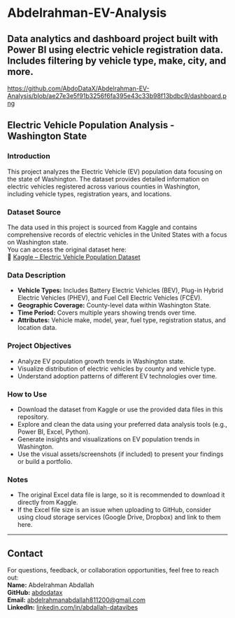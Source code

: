 # Abdelrahman-EV-Analysis

Data analytics and dashboard project built with Power BI using electric vehicle registration data. Includes filtering by vehicle type, make, city, and more.
--- 
https://github.com/AbdoDataX/Abdelrahman-EV-Analysis/blob/ae27e3e5f91b3256f6fa395e43c33b98f13bdbc9/dashboard.png

## Electric Vehicle Population Analysis - Washington State

### Introduction  
This project analyzes the Electric Vehicle (EV) population data focusing on the state of Washington. The dataset provides detailed information on electric vehicles registered across various counties in Washington, including vehicle types, registration years, and locations.

### Dataset Source  
The data used in this project is sourced from Kaggle and contains comprehensive records of electric vehicles in the United States with a focus on Washington state.  
You can access the original dataset here:  
🔗 [Kaggle – Electric Vehicle Population Dataset](https://www.kaggle.com/datasets/yashusinghal/electric-vehicle-population-dataset?utm_source=chatgpt.com)

### Data Description  
- **Vehicle Types:** Includes Battery Electric Vehicles (BEV), Plug-in Hybrid Electric Vehicles (PHEV), and Fuel Cell Electric Vehicles (FCEV).  
- **Geographic Coverage:** County-level data within Washington State.  
- **Time Period:** Covers multiple years showing trends over time.  
- **Attributes:** Vehicle make, model, year, fuel type, registration status, and location data.

### Project Objectives  
- Analyze EV population growth trends in Washington state.  
- Visualize distribution of electric vehicles by county and vehicle type.  
- Understand adoption patterns of different EV technologies over time.

### How to Use  
- Download the dataset from Kaggle or use the provided data files in this repository.  
- Explore and clean the data using your preferred data analysis tools (e.g., Power BI, Excel, Python).  
- Generate insights and visualizations on EV population trends in Washington.  
- Use the visual assets/screenshots (if included) to present your findings or build a portfolio.

### Notes  
- The original Excel data file is large, so it is recommended to download it directly from Kaggle.  
- If the Excel file size is an issue when uploading to GitHub, consider using cloud storage services (Google Drive, Dropbox) and link to them here.

---

## Contact

For questions, feedback, or collaboration opportunities, feel free to reach out:  
**Name:** Abdelrahman Abdallah  
**GitHub:** [abdodatax](https://github.com/abdodatax)  
**Email:** abdelrahmanabdallah811200@gmail.com  
**LinkedIn:** [linkedin.com/in/abdallah-datavibes](https://www.linkedin.com/in/abdallah-datavibes)
